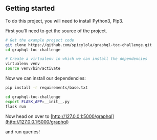 Getting started
---------------
To do this project, you will need to install Python3, Pip3.

First you'll need to get the source of the project.

```bash
# Get the example project code
git clone https://github.com/spicylola/graphql-toc-challenge.git
cd graphql-toc-challenge
```

```bash
# Create a virtualenv in which we can install the dependencies
virtualenv venv
source venv/bin/activate
```

Now we can install our dependencies:

```bash
pip install -r requirements/base.txt
```

```bash
cd graphql-toc-challenge
export FLASK_APP=__init__.py
flask run
```


Now head on over to
[http://127.0.0.1:5000/graphql](http://127.0.0.1:5000/graphql)

and run queries!



